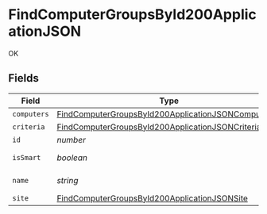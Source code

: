 # FindComputerGroupsById200ApplicationJSON

OK


## Fields

| Field                                                                                                                               | Type                                                                                                                                | Required                                                                                                                            | Description                                                                                                                         | Example                                                                                                                             |
| ----------------------------------------------------------------------------------------------------------------------------------- | ----------------------------------------------------------------------------------------------------------------------------------- | ----------------------------------------------------------------------------------------------------------------------------------- | ----------------------------------------------------------------------------------------------------------------------------------- | ----------------------------------------------------------------------------------------------------------------------------------- |
| `computers`                                                                                                                         | [FindComputerGroupsById200ApplicationJSONComputers](../../models/operations/findcomputergroupsbyid200applicationjsoncomputers.md)[] | :heavy_minus_sign:                                                                                                                  | N/A                                                                                                                                 |                                                                                                                                     |
| `criteria`                                                                                                                          | [FindComputerGroupsById200ApplicationJSONCriteria](../../models/operations/findcomputergroupsbyid200applicationjsoncriteria.md)[]   | :heavy_minus_sign:                                                                                                                  | N/A                                                                                                                                 |                                                                                                                                     |
| `id`                                                                                                                                | *number*                                                                                                                            | :heavy_minus_sign:                                                                                                                  | N/A                                                                                                                                 | 1                                                                                                                                   |
| `isSmart`                                                                                                                           | *boolean*                                                                                                                           | :heavy_minus_sign:                                                                                                                  | Smart or static group                                                                                                               |                                                                                                                                     |
| `name`                                                                                                                              | *string*                                                                                                                            | :heavy_minus_sign:                                                                                                                  | Name of the group                                                                                                                   | Group Name                                                                                                                          |
| `site`                                                                                                                              | [FindComputerGroupsById200ApplicationJSONSite](../../models/operations/findcomputergroupsbyid200applicationjsonsite.md)             | :heavy_minus_sign:                                                                                                                  | N/A                                                                                                                                 |                                                                                                                                     |